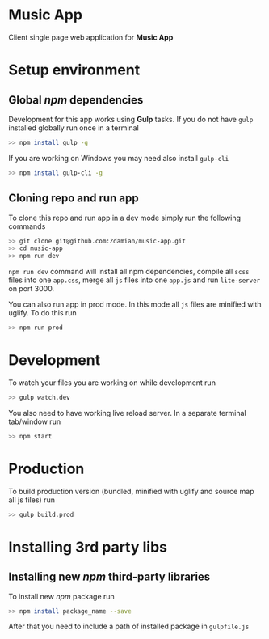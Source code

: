 # Music App

Client single page web application for **Music App**


# Setup environment

## Global *npm* dependencies

Development for this app works using **Gulp** tasks. If you do not have `gulp` installed globally run once in a terminal
```bash
>> npm install gulp -g
```

If you are working on Windows you may need also install `gulp-cli`
```bash
>> npm install gulp-cli -g
```

## Cloning repo and run app

To clone this repo and run app in a dev mode simply run the following commands
```bash
>> git clone git@github.com:Zdamian/music-app.git
>> cd music-app
>> npm run dev
```

`npm run dev` command will install all npm dependencies, compile all `scss` files into one `app.css`, merge all `js` files into one `app.js` and run `lite-server` on port 3000.

You can also run app in prod mode. In this mode all `js` files are minified with uglify. To do this run
```bash
>> npm run prod
```


# Development

To watch your files you are working on while development run
```bash
>> gulp watch.dev
```
You also need to have working live reload server. In a separate terminal tab/window run
```bash
>> npm start
```


# Production

To build production version (bundled, minified with uglify and source map all js files) run
```bash
>> gulp build.prod
```


# Installing 3rd party libs

## Installing new *npm* third-party libraries

To install new *npm* package run
```bash
>> npm install package_name --save
```
After that you need to include a path of installed package in `gulpfile.js`
